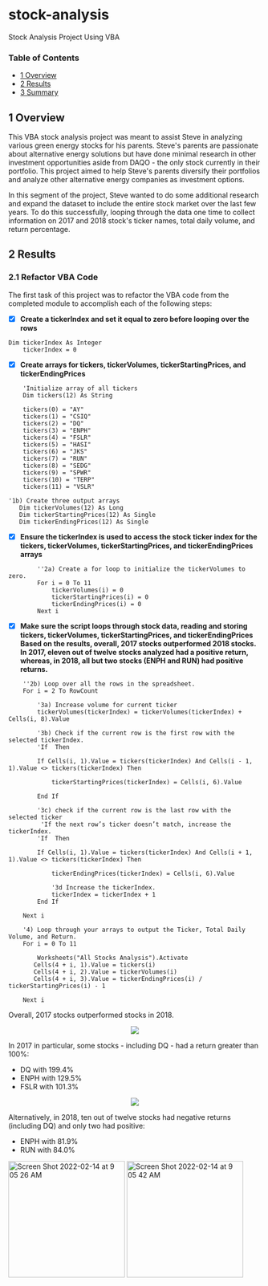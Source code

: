 # stock-analysis
Stock Analysis Project Using VBA

### Table of Contents
- [1 Overview](#1-overview)
- [2 Results](#2-results)
- [3 Summary](#3-summary)


## 1 Overview

This VBA stock analysis project was meant to assist Steve in analyzing various green energy stocks for his parents. Steve's parents are passionate about alternative energy solutions but have done minimal research in other investment opportunities aside from DAQO - the only stock currently in their portfolio. This project aimed to help Steve's parents diversify their portfolios and analyze other alternative energy companies as investment options.

In this segment of the project, Steve wanted to do some additional research and expand the dataset to include the entire stock market over the last few years. To do this successfully, looping through the data one time to collect information on 2017 and 2018 stock's ticker names, total daily volume, and return percentage.

## 2 Results 

### 2.1 Refactor VBA Code

The first task of this project was to refactor the VBA code from the completed module to accomplish each of the following steps:

- [x] **Create a tickerIndex and set it equal to zero before looping over the rows**

````
Dim tickerIndex As Integer
    tickerIndex = 0
````

- [x] **Create arrays for tickers, tickerVolumes, tickerStartingPrices, and tickerEndingPrices** 

````
    'Initialize array of all tickers
    Dim tickers(12) As String
    
    tickers(0) = "AY"
    tickers(1) = "CSIQ"
    tickers(2) = "DQ"
    tickers(3) = "ENPH"
    tickers(4) = "FSLR"
    tickers(5) = "HASI"
    tickers(6) = "JKS"
    tickers(7) = "RUN"
    tickers(8) = "SEDG"
    tickers(9) = "SPWR"
    tickers(10) = "TERP"
    tickers(11) = "VSLR"
 ````
 
 ````
 '1b) Create three output arrays
    Dim tickerVolumes(12) As Long
    Dim tickerStartingPrices(12) As Single
    Dim tickerEndingPrices(12) As Single
 ````
 
- [x] **Ensure the tickerIndex is used to access the stock ticker index for the tickers, tickerVolumes, tickerStartingPrices, and tickerEndingPrices arrays**

````
        ''2a) Create a for loop to initialize the tickerVolumes to zero.
        For i = 0 To 11
            tickerVolumes(i) = 0
            tickerStartingPrices(i) = 0
            tickerEndingPrices(i) = 0
        Next i
````

- [x] **Make sure the script loops through stock data, reading and storing tickers, tickerVolumes, tickerStartingPrices, and tickerEndingPrices 
Based on the results, overall, 2017 stocks outperformed 2018 stocks. In 2017, eleven out of twelve stocks analyzed had a positive return, whereas, in 2018, all but two stocks (ENPH and RUN) had positive returns.**

````
    ''2b) Loop over all the rows in the spreadsheet.
    For i = 2 To RowCount
    
        '3a) Increase volume for current ticker
        tickerVolumes(tickerIndex) = tickerVolumes(tickerIndex) + Cells(i, 8).Value
        
        '3b) Check if the current row is the first row with the selected tickerIndex.
        'If  Then
        
        If Cells(i, 1).Value = tickers(tickerIndex) And Cells(i - 1, 1).Value <> tickers(tickerIndex) Then

            tickerStartingPrices(tickerIndex) = Cells(i, 6).Value
               
        End If
        
        '3c) check if the current row is the last row with the selected ticker
         'If the next row’s ticker doesn’t match, increase the tickerIndex.
        'If  Then
           
        If Cells(i, 1).Value = tickers(tickerIndex) And Cells(i + 1, 1).Value <> tickers(tickerIndex) Then

            tickerEndingPrices(tickerIndex) = Cells(i, 6).Value

            '3d Increase the tickerIndex.
            tickerIndex = tickerIndex + 1
        End If
      
    Next i
    
    '4) Loop through your arrays to output the Ticker, Total Daily Volume, and Return.
    For i = 0 To 11
        
        Worksheets("All Stocks Analysis").Activate
       Cells(4 + i, 1).Value = tickers(i)
       Cells(4 + i, 2).Value = tickerVolumes(i)
       Cells(4 + i, 3).Value = tickerEndingPrices(i) / tickerStartingPrices(i) - 1
    
    Next i
   ````
Overall, 2017 stocks outperformed stocks in 2018.

<p align="center">
  <img src="https://user-images.githubusercontent.com/95978097/153908742-b7c8d5a2-1478-4e8b-8097-4c5b44fe69e5.png" />
</p>

In 2017 in particular, some stocks - including DQ - had a return greater than 100%:
- DQ with 199.4%
- ENPH with 129.5%
- FSLR with 101.3%

<p align="center">
  <img src="https://user-images.githubusercontent.com/95978097/153909026-039132a2-dbe5-40bc-96ca-a87aace53175.png" />
</p>

Alternatively, in 2018, ten out of twelve stocks had negative returns (including DQ) and only two had positive: 
- ENPH  with 81.9%
- RUN with 84.0%

<img width="232" alt="Screen Shot 2022-02-14 at 9 05 26 AM" src="https://user-images.githubusercontent.com/95978097/153911507-1188dfe4-668d-42f2-9f88-6ae84294dd4e.png">
<img width="232" alt="Screen Shot 2022-02-14 at 9 05 42 AM" src="https://user-images.githubusercontent.com/95978097/153911544-f18e1647-cdee-4a43-8423-74845d221be9.png">
